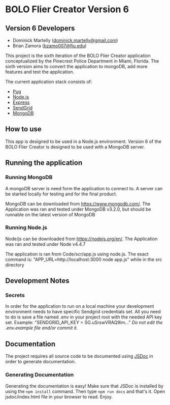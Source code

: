 # BOLO Flier Creator Version 6

## Version 6 Developers
- Dominick Martelly (dominick.martelly@gmail.com)
- Brian Zamora (bzamo007@fiu.edu)

This project is the sixth iteration of the BOLO Flier Creator
application conceptualized by the Pinecrest Police Department in Miami,
Florida. The sixth version aims to convert the application to mongoDB,
add more features and test the application.

The current application stack consists of:

- [Pug](https://pugjs.org/)
- [Node.js](http://nodejs.org)
- [Express](http://expressjs.com)
- [SendGrid](https://sendgrid.com)
- [MongoDB](https://www.mongodb.com)

## How to use

This app is designed to be used in a Node.js environment. Version 6 of
the BOLO Flier Creator is designed to be used with a MongoDB server.

## Running the application

### Running MongoDB

A mongoDB server is need form the application to connect to. A server
can be started locally for testing and for the final product.

MongoDB can be downloaded from https://www.mongodb.com/. The Application
was ran and tested under MongoDB v3.2.0, but should be runnable on the
latest version of MongoDB

### Running Node.js

Node/js can be downloaded from https://nodejs.org/en/. The Application
was ran and tested under Node v4.4.7

The application is ran from Code/scr/app.js using node.js. The exact
command is:
"APP_URL=http://localhost:3000 node app.js"
while in the src directory

## Development Notes

### Secrets
In order for the application to run on a local machine your development
environment needs to have specific Sendgrid credentials set. All you
need to do is save a file named .env in your project root with the
needed API key set.
Example: "SENDGRID_API_KEY = SG.uSrswVRAQ9im..."
*Do not edit the .env.example file and/or commit it.*

## Documentation

The project requires all source code to be documented using
[JSDoc](http://usejsdoc.org) in order to generate documentation.

### Generating Documentation
Generating the documentation is easy! Make sure that JSDoc is installed by
using the `npm install` command. Then type `npm run docs` and that's it.
Open jsdoc/index.html file in your browser to read. Enjoy.
